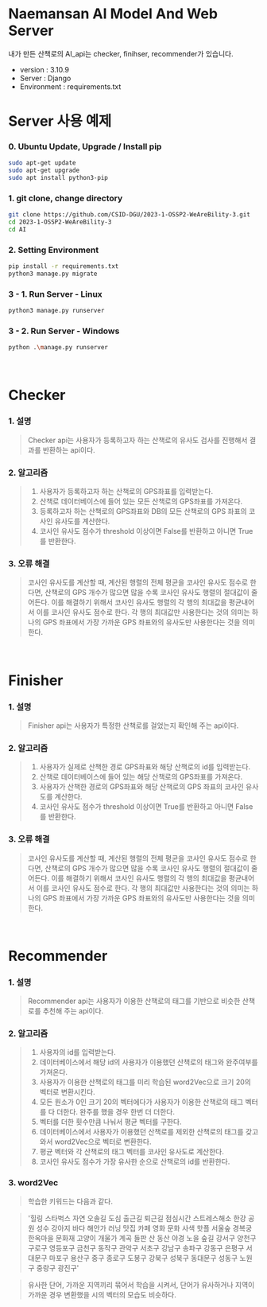 # Naemansan AI Model And Web Server

내가 만든 산책로의 AI_api는 checker, finihser, recommender가 있습니다.<br>

-   version : 3.10.9
-   Server : Django
-   Environment : requirements.txt

# Server 사용 예제

### 0. Ubuntu Update, Upgrade / Install pip

```sh
sudo apt-get update
sudo apt-get upgrade
sudo apt install python3-pip
```

### 1. git clone, change directory

```sh
git clone https://github.com/CSID-DGU/2023-1-OSSP2-WeAreBility-3.git
cd 2023-1-OSSP2-WeAreBility-3
cd AI
```

### 2. Setting Environment

```sh
pip install -r requirements.txt
python3 manage.py migrate
```

### 3 - 1. Run Server - Linux

```sh
python3 manage.py runserver
```

### 3 - 2. Run Server - Windows

```sh
python .\manage.py runserver
```

<br>

# Checker

### 1. 설명

> Checker api는 사용자가 등록하고자 하는 산책로의 유사도 검사를 진행해서 결과를 반환하는 api이다.

### 2. 알고리즘

> 1. 사용자가 등록하고자 하는 산책로의 GPS좌표를 입력받는다.
> 2. 산책로 데이터베이스에 들어 있는 모든 산책로의 GPS좌표를 가져온다.
> 3. 등록하고자 하는 산책로의 GPS좌표와 DB의 모든 산책로의 GPS 좌표의 코사인 유사도를 계산한다.
> 4. 코사인 유사도 점수가 threshold 이상이면 False를 반환하고 아니면 True를 반환한다.

### 3. 오류 해결

> 코사인 유사도를 계산할 때, 계산된 행렬의 전체 평균을 코사인 유사도 점수로 한다면,
> 산책로의 GPS 개수가 많으면 많을 수록 코사인 유사도 행렬의 절대값이 줄어든다. 이를 해결하기 위해서
> 코사인 유사도 행렬의 각 행의 최대값을 평균내어서 이를 코사인 유사도 점수로 한다.
> 각 행의 최대값만 사용한다는 것의 의미는 하나의 GPS 좌표에서 가장 가까운 GPS 좌표와의 유사도만 사용한다는 것을 의미한다.

<br>

# Finisher

### 1. 설명

> Finisher api는 사용자가 특정한 산책로를 걸었는지 확인해 주는 api이다.

### 2. 알고리즘

> 1. 사용자가 실제로 산책한 경로 GPS좌표와 해당 산책로의 id를 입력받는다.
> 2. 산책로 데이터베이스에 들어 있는 해당 산책로의 GPS좌표를 가져온다.
> 3. 사용자가 산책한 경로의 GPS좌표와 해당 산책로의 GPS 좌표의 코사인 유사도를 계산한다.
> 4. 코사인 유사도 점수가 threshold 이상이면 True를 반환하고 아니면 False를 반환한다.

### 3. 오류 해결

> 코사인 유사도를 계산할 때, 계산된 행렬의 전체 평균을 코사인 유사도 점수로 한다면,
> 산책로의 GPS 개수가 많으면 많을 수록 코사인 유사도 행렬의 절대값이 줄어든다. 이를 해결하기 위해서
> 코사인 유사도 행렬의 각 행의 최대값을 평균내어서 이를 코사인 유사도 점수로 한다.
> 각 행의 최대값만 사용한다는 것의 의미는 하나의 GPS 좌표에서 가장 가까운 GPS 좌표와의 유사도만 사용한다는 것을 의미한다.

<br>

# Recommender

### 1. 설명

> Recommender api는 사용자가 이용한 산책로의 태그를 기반으로 비슷한 산책로를 추천해 주는 api이다.

### 2. 알고리즘

> 1. 사용자의 id를 입력받는다.
> 2. 데이터베이스에서 해당 id의 사용자가 이용했던 산책로의 태그와 완주여부를 가져온다.
> 3. 사용자가 이용한 산책로의 태그를 미리 학습된 word2Vec으로 크기 20의 벡터로 변환시킨다.
> 4. 모든 원소가 0인 크기 20의 벡터에다가 사용자가 이용한 산책로의 태그 벡터를 다 더한다. 완주를 했을 경우 한번 더 더한다.
> 5. 벡터를 더한 횟수만큼 나눠서 평균 벡터를 구한다.
> 6. 데이터베이스에서 사용자가 이용했던 산책로를 제외한 산책로의 태그를 갖고와서 word2Vec으로 벡터로 변환한다.
> 7. 평균 벡터와 각 산책로의 태그 벡터를 코사인 유사도로 계산한다.
> 8. 코사인 유사도 점수가 가장 유사한 순으로 산책로의 id를 반환한다.

### 3. word2Vec

> 학습한 키워드는 다음과 같다.

> '힐링 스타벅스 자연 오솔길 도심 출근길 퇴근길 점심시간 스트레스해소
> 한강 공원 성수 강아지 바다 해안가 러닝 맛집 카페 영화 문화 사색
> 핫플 서울숲 경복궁 한옥마을 문화재 고양이 개울가 계곡 들판 산 동산 야경 노을 숲길
> 강서구 양천구 구로구 영등포구 금천구 동작구 관악구 서초구 강남구 송파구 강동구
> 은평구 서대문구 마포구 용산구 중구 종로구 도봉구 강북구 성북구 동대문구 성동구 노원구 중랑구 광진구'

> 유사한 단어, 가까운 지역끼리 묶어서 학습을 시켜서, 단어가 유사하거나 지역이 가까운 경우 변환했을 시의 벡터의 모습도 비슷하다.
